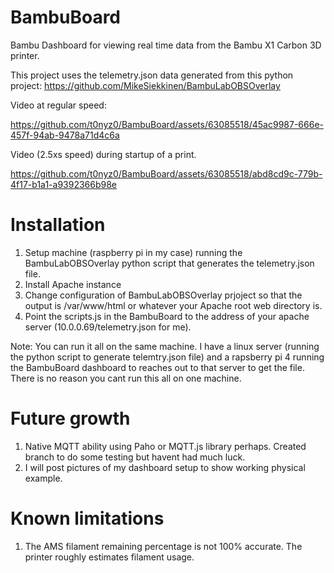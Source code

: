 # BambuBoard
Bambu Dashboard for viewing real time data from the Bambu X1 Carbon 3D printer. 

This project uses the telemetry.json data generated from this python project:
https://github.com/MikeSiekkinen/BambuLabOBSOverlay

Video at regular speed:

https://github.com/t0nyz0/BambuBoard/assets/63085518/45ac9987-666e-457f-94ab-9478a71d4c6a

Video (2.5xs speed) during startup of a print. 

https://github.com/t0nyz0/BambuBoard/assets/63085518/abd8cd9c-779b-4f17-b1a1-a9392366b98e


# Installation

1. Setup machine (raspberry pi in my case) running the BambuLabOBSOverlay python script that generates the telemetry.json file.
2. Install Apache instance
3. Change configuration of BambuLabOBSOverlay prjoject so that the output is /var/www/html or whatever your Apache root web directory is.
4. Point the scripts.js in the BambuBoard to the address of your apache server (10.0.0.69/telemetry.json for me).

Note: You can run it all on the same machine. I have a linux server (running the python script to generate telemtry.json file) and a rapsberry pi 4 running the BambuBoard dashboard to reaches out to that server to get the file. There is no reason you cant run this all on one machine. 

# Future growth
1. Native MQTT ability using Paho or MQTT.js library perhaps. Created branch to do some testing but havent had much luck.
2. I will post pictures of my dashboard setup to show working physical example.

# Known limitations
1. The AMS filament remaining percentage is not 100% accurate. The printer roughly estimates filament usage.
